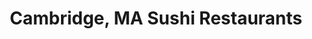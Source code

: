 ---
layout: city
title: Cambridge, MA Sushi Restaurants
permalink: /massachusetts/cambridge/
stateAbbr: MA
stateName: Massachusetts
cityName: Cambridge

---